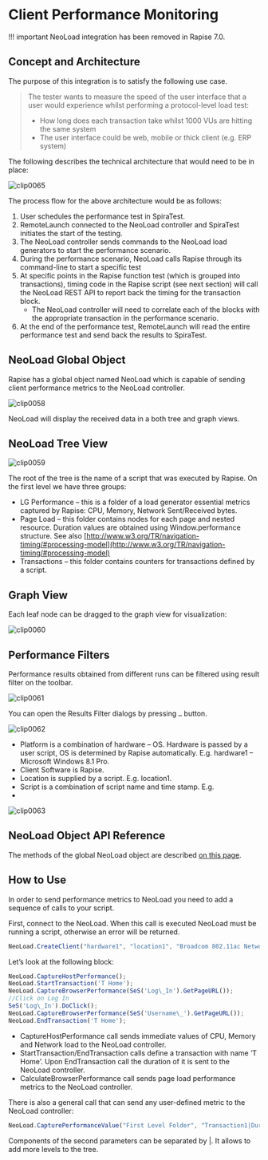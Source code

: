 # Client Performance Monitoring

!!! important
    NeoLoad integration has been removed in Rapise 7.0.

## Concept and Architecture

The purpose of this integration is to satisfy the following use case.

> The tester wants to measure the speed of the user interface that a user would experience whilst performing a protocol-level load test:
>
> - How long does each transaction take whilst 1000 VUs are hitting the same system
> - The user interface could be web, mobile or thick client (e.g. ERP system)

The following describes the technical architecture that would need to be in place:

![clip0065](./img/client_performance_monitoring1.png)

The process flow for the above architecture would be as follows:

1. User schedules the performance test in SpiraTest.
2. RemoteLaunch connected to the NeoLoad controller and SpiraTest initiates the start of the testing.
3. The NeoLoad controller sends commands to the NeoLoad load generators to start the performance scenario.
4. During the performance scenario, NeoLoad calls Rapise through its command-line to start a specific test
5. At specific points in the Rapise function test (which is grouped into transactions), timing code in the Rapise script (see next section) will call the NeoLoad REST API to report back the timing for the transaction block.
    - The NeoLoad controller will need to correlate each of the blocks with the appropriate transaction in the performance scenario.
6. At the end of the performance test, RemoteLaunch will read the entire performance test and send back the results to SpiraTest.

## NeoLoad Global Object

Rapise has a global object named NeoLoad which is capable of sending client performance metrics to the NeoLoad controller.

![clip0058](./img/client_performance_monitoring2.png)

NeoLoad will display the received data in a both tree and graph views.

## NeoLoad Tree View

![clip0059](./img/client_performance_monitoring3.png)

The root of the tree is the name of a script that was executed by Rapise. On the first level we have three groups:

- LG Performance – this is a folder of a load generator essential metrics captured by Rapise: CPU, Memory, Network Sent/Received bytes.
- Page Load – this folder contains nodes for each page and nested resource. Duration values are obtained using Window.performance structure. See also [http://www.w3.org/TR/navigation-timing/#processing-model](http://www.w3.org/TR/navigation-timing/#processing-model)
- Transactions – this folder contains counters for transactions defined by a script.

## Graph View

Each leaf node can be dragged to the graph view for visualization:

![clip0060](./img/client_performance_monitoring4.png)

## Performance Filters

Performance results obtained from different runs can be filtered using result filter on the toolbar.

![clip0061](./img/client_performance_monitoring5.png)

You can open the Results Filter dialogs by pressing `…` button.

![clip0062](./img/client_performance_monitoring6.png)

- Platform is a combination of hardware – OS. Hardware is passed by a user script, OS is determined by Rapise automatically. E.g. hardware1 – Microsoft Windows 8.1 Pro.
- Client Software is Rapise.
- Location is supplied by a script. E.g. location1.
- Script is a combination of script name and time stamp. E.g.
- 
![clip0063](./img/client_performance_monitoring7.png)

## NeoLoad Object API Reference

The methods of the global NeoLoad object are described [on this page](/Libraries/NeoLoad/).

## How to Use

In order to send performance metrics to NeoLoad you need to add a sequence of calls to your script.

First, connect to the NeoLoad. When this call is executed NeoLoad must be running a script, otherwise an error will be returned.

```javascript
NeoLoad.CreateClient("hardware1", "location1", "Broadcom 802.11ac Network Adapter \_2");
```

Let’s look at the following block:

```javascript
NeoLoad.CaptureHostPerformance();
NeoLoad.StartTransaction('T Home');
NeoLoad.CaptureBrowserPerformance(SeS('Log\_In').GetPageURL());
//Click on Log In
SeS('Log\_In').DoClick();
NeoLoad.CaptureBrowserPerformance(SeS('Username\_').GetPageURL());
NeoLoad.EndTransaction('T Home');
```

- CaptureHostPerformance call sends immediate values of CPU, Memory and Network load to the NeoLoad controller.
- StartTransaction/EndTransaction calls define a transaction with name ‘T Home’. Upon EndTransaction call the duration of it is sent to the NeoLoad controller.
- CalculateBrowserPerformance call sends page load performance metrics to the NeoLoad controller.

There is also a general call that can send any user-defined metric to the NeoLoad controller:

```javascript
NeoLoad.CapturePerformanceValue("First Level Folder", "Transaction1|Duration", "milliseconds", 120);
```

Components of the second parameters can be separated by |. It allows to add more levels to the tree.
